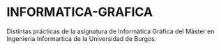 # INFORMATICA-GRAFICA

Distintas prácticas de la asignatura de Informática Gráfica del Máster en Ingenieria Informartica de la Universidad de Burgos.
